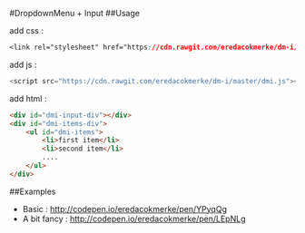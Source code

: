 #DropdownMenu + Input
##Usage

add css :
```css
<link rel="stylesheet" href="https://cdn.rawgit.com/eredacokmerke/dm-i/master/dmi.css">
```
    
add js :
```js 
<script src="https://cdn.rawgit.com/eredacokmerke/dm-i/master/dmi.js"></script>
```

add html :
```html
<div id="dmi-input-div"></div>
<div id="dmi-items-div">
    <ul id="dmi-items">
        <li>first item</li>
        <li>second item</li>
        ....
    </ul>
</div>
```

##Examples
- Basic : http://codepen.io/eredacokmerke/pen/YPyqQg
- A bit fancy : http://codepen.io/eredacokmerke/pen/LEpNLg
